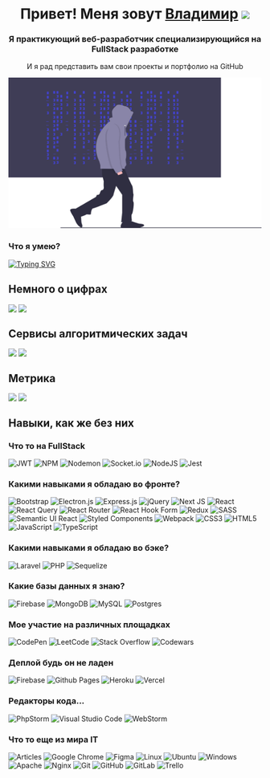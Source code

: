 <!-- ОСНОВНАЯ ИНФА НА ЗАГОЛОВКАХ -->
<h1 align="center">Привет! Меня зовут <a href="#" target="_blank">Владимир</a> 
<img src="https://github.com/blackcater/blackcater/raw/main/images/Hi.gif" height="32"/></h1>
<h3 align="center">Я практикующий веб-разработчик специализирующийся на FullStack разработке</h3>
<p align="center">И я рад представить вам свои проекты и портфолио на GitHub</p>
<!-- ОСНОВНАЯ ИНФА НА ЗАГОЛОВКАХ -->

<!-- ИЗОБРАЖЕНИЕ -->
<div align="center">
  <img src="https://raw.githubusercontent.com/zaebbb/zaebbb/f09f2dec7758d4101692def5f7cbd08ad95133bc/assets/undraw_hacker_mind_-6-y85.svg" width="600" height="300"/>
</div>
<!-- ИЗОБРАЖЕНИЕ -->

<!-- ИНФА С ЭФФЕКТОМ ПЕЧАТИ КОДА -->
<h3>Что я умею?</h3>

[![Typing SVG](https://readme-typing-svg.herokuapp.com?font=Fira+Code&pause=1000&width=700&lines=%D0%9F%D1%80%D0%B0%D0%BA%D1%82%D0%B8%D0%BA%D1%83%D1%8E+%D0%BD%D0%B0%D0%BF%D0%B8%D1%81%D0%B0%D0%BD%D0%B8%D0%B5+%D0%BA%D0%BE%D0%B4%D0%B0+%D0%BD%D0%B0++Frontend;%D0%9F%D1%80%D0%B0%D0%BA%D1%82%D0%B8%D0%BA%D1%83%D1%8E+%D0%BD%D0%B0%D0%BF%D0%B8%D1%81%D0%B0%D0%BD%D0%B8%D0%B5+%D0%BA%D0%BE%D0%B4%D0%B0+%D0%BD%D0%B0++Backend;%D0%A3%D0%BC%D0%B5%D1%8E+%D0%BF%D0%B8%D1%81%D0%B0%D1%82%D1%8C+%D0%BA%D0%BE%D0%B4+%D0%B4%D0%BB%D1%8F+FullStack+%D0%BF%D1%80%D0%B8%D0%BB%D0%BE%D0%B6%D0%B5%D0%BD%D0%B8%D0%B9;%D0%9D%D0%BE+%D0%BF%D0%BE%D0%BC%D0%B8%D0%BC%D0%BE+%D1%8D%D1%82%D0%BE%D0%B3%D0%BE+%D1%8F+%D0%B5%D1%89%D0%B5+%D1%83%D0%BC%D0%B5%D1%8E+%D0%BF%D1%80%D0%BE%D0%B3%D1%80%D0%B0%D0%BC%D0%BC%D0%B8%D1%80%D0%BE%D0%B2%D0%B0%D1%82%D1%8C)](https://git.io/typing-svg)
<!-- ИНФА С ЭФФЕКТОМ ПЕЧАТИ КОДА -->

<!-- ЗАГОЛОВОК -->
<h2>Немного о цифрах</h2>
<!-- ЗАГОЛОВОК -->

<div>
  <!-- ВИДЖЕТ СЕССИЙ -->
  <img align="top" src="https://streak-stats.demolab.com?user=zaebbb&theme=dark&hide_border=true&locale=ru&card_width=400">
  <!-- ВИДЖЕТ СЕССИЙ -->
  
  <!-- ВИДЖЕТ ТОП ЯЗЫКОВ -->
  <img align="top" src="https://github-readme-stats.vercel.app/api/top-langs/?username=zaebbb&layout=compact">
  <!-- ВИДЖЕТ ТОП ЯЗЫКОВ -->
</div>

<!-- CODEWARS LEETCODE -->
<h2>Сервисы алгоритмических задач</h2>

<div>
  <img align="top" src="https://www.codewars.com/users/dev_proger/badges/large">
  <img align="top" src="https://leetcode-stats-six.vercel.app/api?username=vladimirmihajlov0893&theme=dark">
</div> 
<!-- CODEWARS LEETCODE -->

<!-- Метрика -->
<h2>Метрика</h2>

<div>
<img align="top" src="https://metrics.lecoq.io/zaebbb?template=classic&base.header=0&base.activity=0&base.community=0&base.repositories=0&base.metadata=0&isocalendar=1&base=header%2C%20activity%2C%20community%2C%20repositories%2C%20metadata&base.indepth=false&base.hireable=false&base.skip=false&isocalendar=false&isocalendar.duration=full-year&config.timezone=Asia%2FYekaterinburg">

<img align="top" src="https://metrics.lecoq.io/zaebbb?template=classic&base.community=0&base.repositories=0&base.metadata=0&followup=1&base=header%2C%20activity%2C%20community%2C%20repositories%2C%20metadata&base.indepth=false&base.hireable=false&base.skip=false&followup=false&followup.sections=repositories&followup.indepth=false&followup.archived=true&config.timezone=Asia%2FYekaterinburg">
</div>
<!-- Метрика -->

<!-- НАВЫКИ В КОНЦЕ!!! -->
<h2>Навыки, как же без них</h2>

<h3>Что то на FullStack</h3>

![JWT](https://img.shields.io/badge/JWT-black?style=for-the-badge&logo=JSON%20web%20tokens)
![NPM](https://img.shields.io/badge/NPM-%23CB3837.svg?style=for-the-badge&logo=npm&logoColor=white)
![Nodemon](https://img.shields.io/badge/NODEMON-%23323330.svg?style=for-the-badge&logo=nodemon&logoColor=%BBDEAD)
![Socket.io](https://img.shields.io/badge/Socket.io-black?style=for-the-badge&logo=socket.io&badgeColor=010101)
![NodeJS](https://img.shields.io/badge/node.js-6DA55F?style=for-the-badge&logo=node.js&logoColor=white)
![Jest](https://img.shields.io/badge/-jest-%23C21325?style=for-the-badge&logo=jest&logoColor=white)

<h3>Какими навыками я обладаю во фронте?</h3>

![Bootstrap](https://img.shields.io/badge/bootstrap-%23563D7C.svg?style=for-the-badge&logo=bootstrap&logoColor=white)
![Electron.js](https://img.shields.io/badge/Electron-191970?style=for-the-badge&logo=Electron&logoColor=white)
![Express.js](https://img.shields.io/badge/express.js-%23404d59.svg?style=for-the-badge&logo=express&logoColor=%2361DAFB)
![jQuery](https://img.shields.io/badge/jquery-%230769AD.svg?style=for-the-badge&logo=jquery&logoColor=white)
![Next JS](https://img.shields.io/badge/Next-black?style=for-the-badge&logo=next.js&logoColor=white)
![React](https://img.shields.io/badge/react-%2320232a.svg?style=for-the-badge&logo=react&logoColor=%2361DAFB)
![React Query](https://img.shields.io/badge/-React%20Query-FF4154?style=for-the-badge&logo=react%20query&logoColor=white)
![React Router](https://img.shields.io/badge/React_Router-CA4245?style=for-the-badge&logo=react-router&logoColor=white)
![React Hook Form](https://img.shields.io/badge/React%20Hook%20Form-%23EC5990.svg?style=for-the-badge&logo=reacthookform&logoColor=white)
![Redux](https://img.shields.io/badge/redux-%23593d88.svg?style=for-the-badge&logo=redux&logoColor=white)
![SASS](https://img.shields.io/badge/SASS-hotpink.svg?style=for-the-badge&logo=SASS&logoColor=white)
![Semantic UI React](https://img.shields.io/badge/Semantic%20UI%20React-%2335BDB2.svg?style=for-the-badge&logo=SemanticUIReact&logoColor=white)
![Styled Components](https://img.shields.io/badge/styled--components-DB7093?style=for-the-badge&logo=styled-components&logoColor=white)
![Webpack](https://img.shields.io/badge/webpack-%238DD6F9.svg?style=for-the-badge&logo=webpack&logoColor=black)
![CSS3](https://img.shields.io/badge/css3-%231572B6.svg?style=for-the-badge&logo=css3&logoColor=white)
![HTML5](https://img.shields.io/badge/html5-%23E34F26.svg?style=for-the-badge&logo=html5&logoColor=white)
![JavaScript](https://img.shields.io/badge/javascript-%23323330.svg?style=for-the-badge&logo=javascript&logoColor=%23F7DF1E)
![TypeScript](https://img.shields.io/badge/typescript-%23007ACC.svg?style=for-the-badge&logo=typescript&logoColor=white)

<h3>Какими навыками я обладаю во бэке?</h3>

![Laravel](https://img.shields.io/badge/laravel-%23FF2D20.svg?style=for-the-badge&logo=laravel&logoColor=white)
![PHP](https://img.shields.io/badge/php-%23777BB4.svg?style=for-the-badge&logo=php&logoColor=white)
![Sequelize](https://img.shields.io/badge/Sequelize-52B0E7?style=for-the-badge&logo=Sequelize&logoColor=white)

<h3>Какие базы данных я знаю?</h3>

![Firebase](https://img.shields.io/badge/Firebase-039BE5?style=for-the-badge&logo=Firebase&logoColor=white)
![MongoDB](https://img.shields.io/badge/MongoDB-%234ea94b.svg?style=for-the-badge&logo=mongodb&logoColor=white)
![MySQL](https://img.shields.io/badge/mysql-%2300f.svg?style=for-the-badge&logo=mysql&logoColor=white)
![Postgres](https://img.shields.io/badge/postgres-%23316192.svg?style=for-the-badge&logo=postgresql&logoColor=white)

<h3>Мое участие на различных площадках</h3>

![CodePen](https://img.shields.io/badge/Codepen-000000?style=for-the-badge&logo=codepen&logoColor=white)
![LeetCode](https://img.shields.io/badge/LeetCode-000000?style=for-the-badge&logo=LeetCode&logoColor=#d16c06)
![Stack Overflow](https://img.shields.io/badge/-Stackoverflow-FE7A16?style=for-the-badge&logo=stack-overflow&logoColor=white)
![Codewars](https://img.shields.io/badge/Codewars-B1361E?style=for-the-badge&logo=codewars&logoColor=grey)

<h3>Деплой будь он не ладен</h3>

![Firebase](https://img.shields.io/badge/firebase-%23039BE5.svg?style=for-the-badge&logo=firebase)
![Github Pages](https://img.shields.io/badge/github%20pages-121013?style=for-the-badge&logo=github&logoColor=white)
![Heroku](https://img.shields.io/badge/heroku-%23430098.svg?style=for-the-badge&logo=heroku&logoColor=white)
![Vercel](https://img.shields.io/badge/vercel-%23000000.svg?style=for-the-badge&logo=vercel&logoColor=white)

<h3>Редакторы кода...</h3>

![PhpStorm](https://img.shields.io/badge/phpstorm-143?style=for-the-badge&logo=phpstorm&logoColor=black&color=black&labelColor=darkorchid)
![Visual Studio Code](https://img.shields.io/badge/Visual%20Studio%20Code-0078d7.svg?style=for-the-badge&logo=visual-studio-code&logoColor=white)
![WebStorm](https://img.shields.io/badge/webstorm-143?style=for-the-badge&logo=webstorm&logoColor=white&color=black)

<h3>Что то еще из мира IT</h3>

![Articles](https://img.shields.io/badge/Blogger-FF5722?style=for-the-badge&logo=Blogger&logoColor=white)
![Google Chrome](https://img.shields.io/badge/Google%20Chrome-4285F4?style=for-the-badge&logo=GoogleChrome&logoColor=white)
![Figma](https://img.shields.io/badge/figma-%23F24E1E.svg?style=for-the-badge&logo=figma&logoColor=white)
![Linux](https://img.shields.io/badge/Linux-FCC624?style=for-the-badge&logo=linux&logoColor=black)
![Ubuntu](https://img.shields.io/badge/Ubuntu-E95420?style=for-the-badge&logo=ubuntu&logoColor=white)
![Windows](https://img.shields.io/badge/Windows-0078D6?style=for-the-badge&logo=windows&logoColor=white)
![Apache](https://img.shields.io/badge/apache-%23D42029.svg?style=for-the-badge&logo=apache&logoColor=white)
![Nginx](https://img.shields.io/badge/nginx-%23009639.svg?style=for-the-badge&logo=nginx&logoColor=white)
![Git](https://img.shields.io/badge/git-%23F05033.svg?style=for-the-badge&logo=git&logoColor=white)
![GitHub](https://img.shields.io/badge/github-%23121011.svg?style=for-the-badge&logo=github&logoColor=white)
![GitLab](https://img.shields.io/badge/gitlab-%23181717.svg?style=for-the-badge&logo=gitlab&logoColor=white)
![Trello](https://img.shields.io/badge/Trello-%23026AA7.svg?style=for-the-badge&logo=Trello&logoColor=white)
<!-- НАВЫКИ В КОНЦЕ!!! -->
